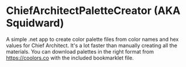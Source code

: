 # ChiefArchitectPaletteCreator (AKA Squidward)
A simple .net app to create color palette files from color names and hex values for Chief Architect. It's a lot faster than manually creating all the materials.
You can download palettes in the right format from https://coolors.co with the included bookmarklet file.
